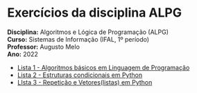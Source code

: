 # Exercícios da disciplina ALPG


**Disciplina:** Algoritmos e Lógica de Programação (ALPG)<br>
**Curso:** Sistemas de Informação (IFAL, 1º período)<br>
**Professor:** Augusto Melo<br>
**Ano:** 2022

- [Lista 1 - Algoritmos básicos em Linguagem de Programação](https://github.com/adelino-dev/TheHuxley-exercises/tree/main/ALPG/lista1)
- [Lista 2 - Estruturas condicionais em Python](https://github.com/adelino-dev/TheHuxley-exercises/tree/main/ALPG/lista2)
- [LIsta 3 - Repetição e Vetores(listas) em Python](https://github.com/adelino-dev/TheHuxley-exercises/tree/main/ALPG/lista3)
